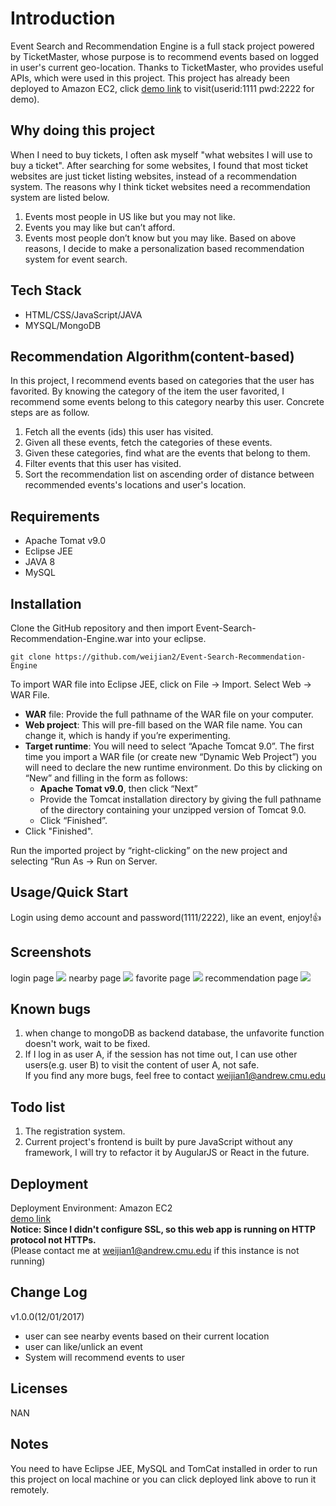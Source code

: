 # Introduction
Event Search and Recommendation Engine is a full stack project powered by TicketMaster, whose purpose is to recommend events based on logged in user's current geo-location. Thanks to TicketMaster, who provides useful APIs, which were used in this project. This project has already been deployed to Amazon EC2, click [demo link](http://54.202.63.63/Event-Search-Recommendation-Engine/) to visit(userid:1111 pwd:2222 for demo).

## Why doing this project
When I need to buy tickets, I often ask myself "what websites I will use to buy a ticket". After searching for some websites, I found that most ticket websites are just ticket listing websites, instead of a recommendation system. The reasons why I think ticket websites need a recommendation system are listed below.
1. Events most people in US like but you may not like.
2. Events you may like but can’t afford.
3. Events most people don’t know but you may like.
Based on above reasons, I decide to make a personalization based recommendation system for event search.

## Tech Stack
* HTML/CSS/JavaScript/JAVA
* MYSQL/MongoDB

## Recommendation Algorithm(content-based)
In this project, I recommend events based on categories that the user has favorited. By knowing the category of the item the user favorited, I recommend some events belong to this category nearby this user. Concrete steps are as follow. <br>
1. Fetch all the events (ids) this user has visited. 
2. Given all these events, fetch the categories of these events. 
3. Given these categories, find what are the events that belong to them. 
4. Filter events that this user has visited. 
5. Sort the recommendation list on ascending order of distance between recommended events's locations and user's location.

## Requirements
* Apache Tomat v9.0
* Eclipse JEE
* JAVA 8
* MySQL

## Installation
Clone the GitHub repository and then import Event-Search-Recommendation-Engine.war into your eclipse.

```
git clone https://github.com/weijian2/Event-Search-Recommendation-Engine
```
To import WAR file into Eclipse JEE, click on File -> Import. Select Web -> WAR File.
* **WAR** file: Provide the full pathname of the WAR file on your computer.
* **Web project**: This will pre-fill based on the WAR file name. You can change it, which is handy if
you’re experimenting.
* **Target runtime**: You will need to select “Apache Tomcat 9.0”. The first time you import a WAR
file (or create new “Dynamic Web Project”) you will need to declare the new runtime environment. Do this by clicking on “New” and filling in the form as follows:
	* **Apache Tomat v9.0**, then click “Next”
	* Provide the Tomcat installation directory by giving the full pathname of the directory
containing your unzipped version of Tomcat 9.0.
	* Click “Finished”.
* Click "Finished".

Run the imported project by “right-clicking” on the new project and selecting “Run As -> Run on Server. <br>

## Usage/Quick Start
Login using demo account and password(1111/2222), like an event, enjoy!:+1:

## Screenshots
login page
![](https://github.com/weijian2/Event-Search-Recommendation-Engine/raw/master/demoPics/login.png)
nearby page
![](https://github.com/weijian2/Event-Search-Recommendation-Engine/raw/master/demoPics/nearby.png)
favorite page
![](https://github.com/weijian2/Event-Search-Recommendation-Engine/raw/master/demoPics/favorite.png)
recommendation page
![](https://github.com/weijian2/Event-Search-Recommendation-Engine/raw/master/demoPics/recommendation.png)

## Known bugs
1. when change to mongoDB as backend database, the unfavorite function doesn't work, wait to be fixed.
2. If I log in as user A, if the session has not time out, I can use other users(e.g. user B) to visit the content of user A, not safe.<br>
If you find any more bugs, feel free to contact weijian1@andrew.cmu.edu

## Todo list
1. The registration system.
2. Current project's frontend is built by pure JavaScript without any framework, I will try to refactor it by AugularJS or React in the future.

## Deployment
Deployment Environment: Amazon EC2 <br>
[demo link](http://54.202.63.63/Event-Search-Recommendation-Engine/) <br>
**Notice: Since I didn't configure SSL, so this web app is running on HTTP protocol not HTTPs.** <br>
(Please contact me at weijian1@andrew.cmu.edu if this instance is not running)

## Change Log
v1.0.0(12/01/2017)<br>
* user can see nearby events based on their current location
* user can like/unlick an event
* System will recommend events to user

## Licenses
NAN

## Notes
You need to have Eclipse JEE, MySQL and TomCat installed in order to run this project on local machine or you can click deployed link above to run it remotely.

